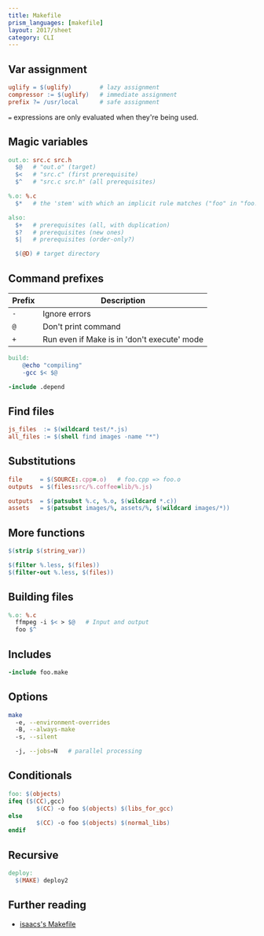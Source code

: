 ```yaml
---
title: Makefile
prism_languages: [makefile]
layout: 2017/sheet
category: CLI
---
```


## Var assignment

```makefile
uglify = $(uglify)        # lazy assignment
compressor := $(uglify)   # immediate assignment
prefix ?= /usr/local      # safe assignment
```

`=` expressions are only evaluated when they're being used.

## Magic variables

```makefile
out.o: src.c src.h
  $@   # "out.o" (target)
  $<   # "src.c" (first prerequisite)
  $^   # "src.c src.h" (all prerequisites)

%.o: %.c
  $*   # the 'stem' with which an implicit rule matches ("foo" in "foo.c")

also:
  $+   # prerequisites (all, with duplication)
  $?   # prerequisites (new ones)
  $|   # prerequisites (order-only?)

  $(@D) # target directory
```

## Command prefixes

| Prefix | Description |
| ------ | ----------- |
| `-` | Ignore errors |
| `@` | Don't print command |
| `+` | Run even if Make is in 'don't execute' mode |

```makefile
build:
    @echo "compiling"
    -gcc $< $@

-include .depend
```

## Find files

```makefile
js_files  := $(wildcard test/*.js)
all_files := $(shell find images -name "*")
```

## Substitutions

```makefile
file     = $(SOURCE:.cpp=.o)   # foo.cpp => foo.o
outputs  = $(files:src/%.coffee=lib/%.js)

outputs  = $(patsubst %.c, %.o, $(wildcard *.c))
assets   = $(patsubst images/%, assets/%, $(wildcard images/*))
```

## More functions

```makefile
$(strip $(string_var))

$(filter %.less, $(files))
$(filter-out %.less, $(files))
```

## Building files

```makefile
%.o: %.c
  ffmpeg -i $< > $@   # Input and output
  foo $^
```

## Includes

```makefile
-include foo.make
```

## Options

```sh
make
  -e, --environment-overrides
  -B, --always-make
  -s, --silent

  -j, --jobs=N   # parallel processing
```

## Conditionals

```makefile
foo: $(objects)
ifeq ($(CC),gcc)
        $(CC) -o foo $(objects) $(libs_for_gcc)
else
        $(CC) -o foo $(objects) $(normal_libs)
endif
```

## Recursive

```makefile
deploy:
  $(MAKE) deploy2
```

## Further reading

* [isaacs's Makefile](https://gist.github.com/isaacs/62a2d1825d04437c6f08)
